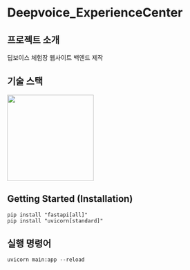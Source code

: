 # Deepvoice_ExperienceCenter

## 프로젝트 소개
딥보이스 체험장 웹사이트 백엔드 제작

## 기술 스택
<img src="https://github.com/yuri0329/Deepvoice_ExperienceCenter/assets/104057240/efbd00d8-f6f6-43c2-8a50-d680214acf4f.png" width="200" height="200"/>

## Getting Started (Installation)
````
pip install "fastapi[all]"
pip install "uvicorn[standard]"
````

## 실행 명령어
````
uvicorn main:app --reload
````
